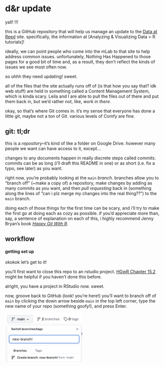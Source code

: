 d\&r update
================

yall\! \!\!\!

this is a GitHub repository that will help us manage an update to the
[Data at Reed](data-at-reed) site. specifically, the information at
\[Analyzing & Visualizing Data \> R tutorials\]\!

ideally, we can point people who come into the mLab to that site to help
address common issues. unfortunately, Nothing Has Happened to those
pages for a good bit of time and, as a result, they don’t reflect the
kinds of issues we see most often now.

so uhhh they need updating\! sweet.

all of the files that the site actually runs off of (is that how you say
that? idk web stuff) are held in something called a Content Management
System, which is kinda scary. Leila and I are able to pull the files out
of there and put them back in, but we’d rather not, like, *work in
there*.

okay, so that’s where Git comes in. it’s my sense that everyone has done
a little git, maybe not a ton of Git. various levels of Comfy are fine.

## git: tl;dr

this is a *repository*–it’s kind of like a folder on Google Drive.
however many people we want can have access to it, except…

changes to any documents happen in really discrete steps called
*commits*. commits can be as long (i’ll draft this README in one) or as
short (i.e. fix a typo, see later) as you want.

right now, you’re probably looking at the `main` *branch*. branches
allow you to “branch off” (\~make a copy of) a repository, make changes
by adding as many commits as you want, and then *pull requesting* back
in (something along the lines of “can i plz merge my changes into the
real thing??”) to the `main` branch.

doing each of those things for the first time can be scary, and i’ll try
to make the first go at doing each as cozy as possible. if you’d
appreciate more than, say, a sentence of explanation on each of this, i
highly recommend Jenny Bryan’s book [*Happy Git With
R*](https://happygitwithr.com/).

## workflow

#### getting set up

okokok let’s get to it\!

you’ll first want to close this repo to an rstudio project. [HGwR
Chapter 15.2](https://happygitwithr.com/new-github-first.html#new-rstudio-project-via-git-clone)
might be helpful if you haven’t done this before.

alright, you have a project in RStudio now. sweet.

now, groove back to GitHub (look\! you’re here\!) you’ll want to branch
off of `main` by clicking the down arrow beside `main` in the top left
corner, type the new name of your repo (something goofy\!), and press
Enter.

<img src="readme_figs/branch.png" width="50%" />

